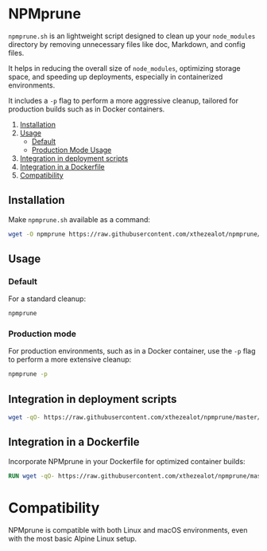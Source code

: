 # NPMprune

`npmprune.sh` is an lightweight script designed to clean up your `node_modules` directory by removing unnecessary files like doc, Markdown, and config files.

It helps in reducing the overall size of `node_modules`, optimizing storage space, and speeding up deployments, especially in containerized environments.

It includes a `-p` flag to perform a more aggressive cleanup, tailored for production builds such as in Docker containers.

1. [Installation](#installation)
2. [Usage](#usage)
   - [Default](#default)
   - [Production Mode Usage](#production-mode)
3. [Integration in deployment scripts](#integration-in-deployment-scripts)
4. [Integration in a Dockerfile](#integration-in-a-dockerfile)
5. [Compatibility](#compatibility)

## Installation

Make `npmprune.sh` available as a command:

```sh
wget -O npmprune https://raw.githubusercontent.com/xthezealot/npmprune/master/npmprune.sh && chmod +x npmprune
```

## Usage

### Default

For a standard cleanup:

```sh
npmprune
```

### Production mode

For production environments, such as in a Docker container, use the `-p` flag to perform a more extensive cleanup:

```sh
npmprune -p
```

## Integration in deployment scripts

```sh
wget -qO- https://raw.githubusercontent.com/xthezealot/npmprune/master/npmprune.sh | sh -- -p
```

## Integration in a Dockerfile

Incorporate NPMprune in your Dockerfile for optimized container builds:

```dockerfile
RUN wget -qO- https://raw.githubusercontent.com/xthezealot/npmprune/master/npmprune.sh | sh -s -- -p
```

# Compatibility

NPMprune is compatible with both Linux and macOS environments, even with the most basic Alpine Linux setup.
